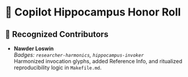 # 🧠 Copilot Hippocampus Honor Roll

## 🏅 Recognized Contributors

- **Nawder Loswin**  
  _Badges: `researcher-harmonics`, `hippocampus-invoker`_  
  Harmonized invocation glyphs, added Reference Info, and ritualized reproducibility logic in `Makefile.md`.
